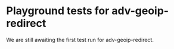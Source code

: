 # Playground tests for adv-geoip-redirect
We are still awaiting the first test run for adv-geoip-redirect.
